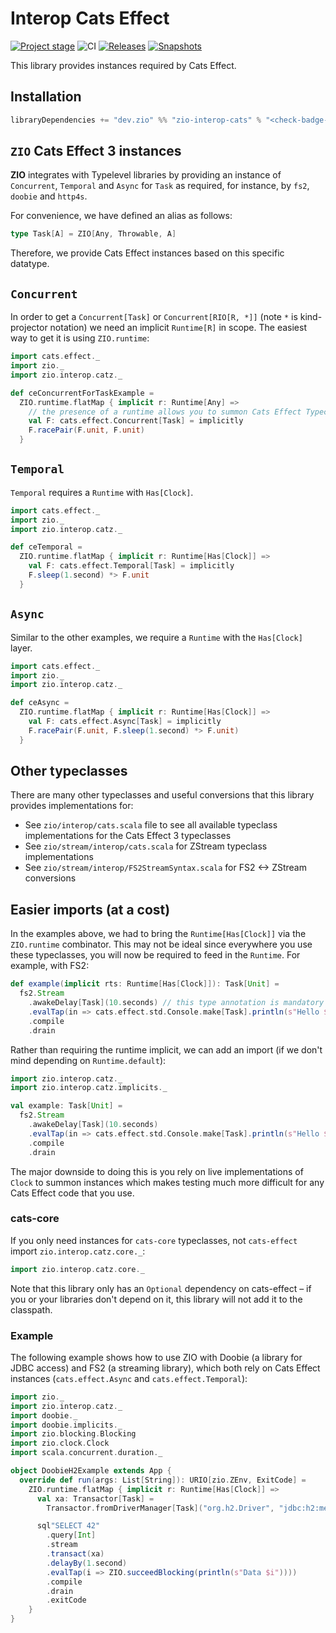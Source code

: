 # Interop Cats Effect

[![Project stage][Stage]][Stage-Page]
![CI][ci-badge]
[![Releases][Badge-SonatypeReleases]][Link-SonatypeReleases]
[![Snapshots][Badge-SonatypeSnapshots]][Link-SonatypeSnapshots]

This library provides instances required by Cats Effect.

## Installation
```sbt
libraryDependencies += "dev.zio" %% "zio-interop-cats" % "<check-badge-for-latest-version>"
```

## `ZIO` Cats Effect 3 instances

**ZIO** integrates with Typelevel libraries by providing an instance of `Concurrent`, `Temporal` and `Async` for `Task` 
as required, for instance, by `fs2`, `doobie` and `http4s`.

For convenience, we have defined an alias as follows:

```scala
type Task[A] = ZIO[Any, Throwable, A]
```

Therefore, we provide Cats Effect instances based on this specific datatype.

## `Concurrent`

In order to get a `Concurrent[Task]` or `Concurrent[RIO[R, *]]` (note `*` is kind-projector notation) we need an 
implicit `Runtime[R]` in scope. The easiest way to get it is using `ZIO.runtime`:

```scala
import cats.effect._
import zio._
import zio.interop.catz._

def ceConcurrentForTaskExample = 
  ZIO.runtime.flatMap { implicit r: Runtime[Any] =>
    // the presence of a runtime allows you to summon Cats Effect Typeclasses
    val F: cats.effect.Concurrent[Task] = implicitly
    F.racePair(F.unit, F.unit)
  }
```

## `Temporal`

`Temporal` requires a `Runtime` with `Has[Clock]`.

```scala
import cats.effect._
import zio._
import zio.interop.catz._

def ceTemporal =
  ZIO.runtime.flatMap { implicit r: Runtime[Has[Clock]] =>
    val F: cats.effect.Temporal[Task] = implicitly
    F.sleep(1.second) *> F.unit
  }
```

## `Async`

Similar to the other examples, we require a `Runtime` with the `Has[Clock]` layer.

```scala
import cats.effect._
import zio._
import zio.interop.catz._

def ceAsync =
  ZIO.runtime.flatMap { implicit r: Runtime[Has[Clock]] =>
    val F: cats.effect.Async[Task] = implicitly
    F.racePair(F.unit, F.sleep(1.second) *> F.unit)
  }
```

## Other typeclasses

There are many other typeclasses and useful conversions that this library provides implementations for:
* See `zio/interop/cats.scala` file to see all available typeclass implementations for the Cats Effect 3 typeclasses
* See `zio/stream/interop/cats.scala` for ZStream typeclass implementations
* See `zio/stream/interop/FS2StreamSyntax.scala` for FS2 <-> ZStream conversions

## Easier imports (at a cost)

In the examples above, we had to bring the `Runtime[Has[Clock]]` via the `ZIO.runtime` combinator. This may
not be ideal since everywhere you use these typeclasses, you will now be required to feed in the `Runtime`. 
For example, with FS2: 

```scala
def example(implicit rts: Runtime[Has[Clock]]): Task[Unit] =
  fs2.Stream
    .awakeDelay[Task](10.seconds) // this type annotation is mandatory
    .evalTap(in => cats.effect.std.Console.make[Task].println(s"Hello $in"))
    .compile
    .drain
```

Rather than requiring the runtime implicit, we can add an import (if we don't mind depending on `Runtime.default`):
```scala
import zio.interop.catz._
import zio.interop.catz.implicits._

val example: Task[Unit] =
  fs2.Stream
    .awakeDelay[Task](10.seconds)
    .evalTap(in => cats.effect.std.Console.make[Task].println(s"Hello $in"))
    .compile
    .drain
```

The major downside to doing this is you rely on live implementations of `Clock` to summon instances which 
makes testing much more difficult for any Cats Effect code that you use. 

### cats-core

If you only need instances for `cats-core` typeclasses, not `cats-effect` import `zio.interop.catz.core._`:

```scala
import zio.interop.catz.core._
```

Note that this library only has an `Optional` dependency on cats-effect – if you or your libraries don't depend on it, this library will not add it to the classpath.

### Example

The following example shows how to use ZIO with Doobie (a library for JDBC access) and FS2 (a streaming library), which both rely on Cats Effect instances (`cats.effect.Async` and `cats.effect.Temporal`):

```scala
import zio._
import zio.interop.catz._
import doobie._
import doobie.implicits._
import zio.blocking.Blocking
import zio.clock.Clock
import scala.concurrent.duration._

object DoobieH2Example extends App {
  override def run(args: List[String]): URIO[zio.ZEnv, ExitCode] =
    ZIO.runtime.flatMap { implicit r: Runtime[Has[Clock]] =>
      val xa: Transactor[Task] =
        Transactor.fromDriverManager[Task]("org.h2.Driver", "jdbc:h2:mem:test;DB_CLOSE_DELAY=-1", "user", "")

      sql"SELECT 42"
        .query[Int]
        .stream
        .transact(xa)
        .delayBy(1.second)
        .evalTap(i => ZIO.succeedBlocking(println(s"Data $i"))))
        .compile
        .drain
        .exitCode
    }
}
```

[ci-badge]: https://github.com/zio/interop-cats/workflows/CI/badge.svg
[Link-SonatypeReleases]: https://oss.sonatype.org/content/repositories/releases/dev/zio/zio-interop-cats_2.12/
[Badge-SonatypeReleases]: https://img.shields.io/nexus/r/https/oss.sonatype.org/dev.zio/zio-interop-cats_2.12.svg
[Link-SonatypeSnapshots]: https://oss.sonatype.org/content/repositories/snapshots/dev/zio/zio-interop-cats_2.12/
[Badge-SonatypeSnapshots]: https://img.shields.io/nexus/s/https/oss.sonatype.org/dev.zio/zio-interop-cats_2.12.svg
[Stage]: https://img.shields.io/badge/Project%20Stage-Production%20Ready-brightgreen.svg
[Stage-Page]: https://github.com/zio/zio/wiki/Project-Stages
